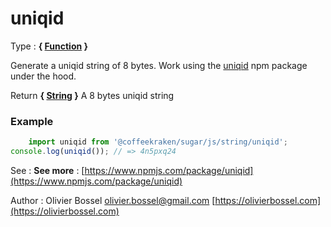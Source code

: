 # uniqid

<!-- @namespace: sugar.js.string.uniqid -->

Type : **{ [Function](https://developer.mozilla.org/fr/docs/Web/JavaScript/Reference/Objets_globaux/Function) }**


Generate a uniqid string of 8 bytes. Work using the [uniqid](https://www.npmjs.com/package/uniqid) npm package under the hood.


Return **{ [String](https://developer.mozilla.org/fr/docs/Web/JavaScript/Reference/Objets_globaux/String) }** A 8 bytes uniqid string

### Example
```js
	import uniqid from '@coffeekraken/sugar/js/string/uniqid';
console.log(uniqid()); // => 4n5pxq24
```
See : **See more** : [https://www.npmjs.com/package/uniqid](https://www.npmjs.com/package/uniqid)

Author : Olivier Bossel [olivier.bossel@gmail.com](mailto:olivier.bossel@gmail.com) [https://olivierbossel.com](https://olivierbossel.com)